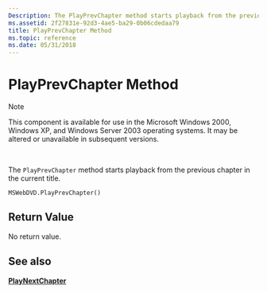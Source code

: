 ```yaml
---
Description: The PlayPrevChapter method starts playback from the previous chapter in the current title.
ms.assetid: 2f27831e-92d3-4ae5-ba29-0b06cdedaa79
title: PlayPrevChapter Method
ms.topic: reference
ms.date: 05/31/2018
---
```


# PlayPrevChapter Method

> [!Note]  
> This component is available for use in the Microsoft Windows 2000, Windows XP, and Windows Server 2003 operating systems. It may be altered or unavailable in subsequent versions.

 

The `PlayPrevChapter` method starts playback from the previous chapter in the current title.

``` syntax
MSWebDVD.PlayPrevChapter()
```

## Return Value

No return value.

## See also

<dl> <dt>

[**PlayNextChapter**](playnextchapter-method.md)
</dt> </dl>

 

 



